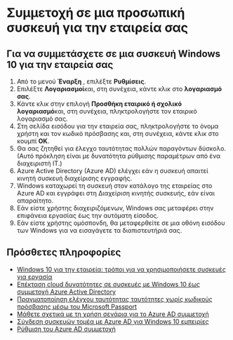 

<properties
    pageTitle="Συμμετοχή σε μια προσωπική συσκευή για την εταιρεία σας | Microsoft Azure"
    description="Εξηγεί πώς οι χρήστες να καταχωρήσετε τις προσωπικές συσκευές με Windows 10 με το εταιρικό δίκτυο και παρέχει τα βήματα ανάπτυξης για ένα σενάριο BYOD."
    services="active-directory"
    documentationCenter=""
    authors="femila"
    manager="swadhwa"
    editor=""
    tags="azure-classic-portal"/>
<tags
    ms.service="active-directory"
    ms.workload="identity"
    ms.tgt_pltfrm="na"
    ms.devlang="na"
    ms.topic="article"
    ms.date="09/27/2016"
    ms.author="femila"/>

# <a name="join-a-personal-device-to-your-organization"></a>Συμμετοχή σε μια προσωπική συσκευή για την εταιρεία σας

## <a name="to-join-a-windows-10-device-to-your-organization"></a>Για να συμμετάσχετε σε μια συσκευή Windows 10 για την εταιρεία σας

1.  Από το μενού **Έναρξη** , επιλέξτε **Ρυθμίσεις**.
2.  Επιλέξτε **Λογαριασμοί**και, στη συνέχεια, κάντε κλικ στο **λογαριασμό σας**.
3.  Κάντε κλικ στην επιλογή **Προσθήκη εταιρικό ή σχολικό λογαριασμό**και, στη συνέχεια, πληκτρολογήστε τον εταιρικό λογαριασμό σας.
4.  Στη σελίδα εισόδου για την εταιρεία σας, πληκτρολογήστε το όνομα χρήστη και τον κωδικό πρόσβασης και, στη συνέχεια, κάντε κλικ στο κουμπί **OK**.
5.  Θα σας ζητηθεί για έλεγχο ταυτότητας πολλών παραγόντων δύσκολο. (Αυτό πρόκληση είναι με δυνατότητα ρύθμισης παραμέτρων από ένα διαχειριστή IT.)
6.  Azure Active Directory (Azure AD) ελέγχει εάν η συσκευή απαιτεί κινητή συσκευή διαχείρισης εγγραφής.
7.  Windows καταχωρεί τη συσκευή στον κατάλογο της εταιρείας στο Azure AD και εγγράφει στη Διαχείριση κινητής συσκευής, εάν είναι απαραίτητο.
8.  Εάν είστε χρήστης διαχειριζόμενων, Windows σας μεταφέρει στην επιφάνεια εργασίας έως την αυτόματη είσοδος.
9.  Εάν είστε χρήστης ομόσπονδη, θα μεταφερθείτε σε μια οθόνη εισόδου των Windows για να εισαγάγετε τα διαπιστευτήριά σας.

## <a name="additional-information"></a>Πρόσθετες πληροφορίες
* [Windows 10 για την εταιρεία: τρόποι για να χρησιμοποιήσετε συσκευές για εργασία](active-directory-azureadjoin-windows10-devices-overview.md)
* [Επέκταση cloud δυνατότητες σε συσκευές με Windows 10 έως συμμετοχή Azure Active Directory](active-directory-azureadjoin-user-upgrade.md)
* [Πραγματοποίηση ελέγχου ταυτότητας ταυτότητες χωρίς κωδικούς πρόσβασης μέσω του Microsoft Passport](active-directory-azureadjoin-passport.md)
* [Μάθετε σχετικά με τη χρήση σενάρια για το Azure AD συμμετοχή](active-directory-azureadjoin-deployment-aadjoindirect.md)
* [Σύνδεση συσκευών τομέα με Azure AD για Windows 10 εμπειρίες](active-directory-azureadjoin-devices-group-policy.md)
* [Ρύθμιση του Azure AD συμμετοχή](active-directory-azureadjoin-setup.md)
